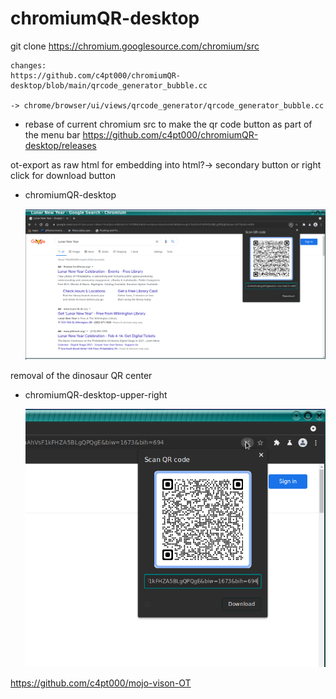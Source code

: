 # chromiumQR-desktop

git clone https://chromium.googlesource.com/chromium/src

```
changes:
https://github.com/c4pt000/chromiumQR-desktop/blob/main/qrcode_generator_bubble.cc

-> chrome/browser/ui/views/qrcode_generator/qrcode_generator_bubble.cc
```

* rebase of current chromium src to make the qr code button as part of the menu bar
https://github.com/c4pt000/chromiumQR-desktop/releases

ot-export as raw html for embedding into html?-> secondary button or right click for download button


* chromiumQR-desktop<p align="center"><img src="https://raw.githubusercontent.com/c4pt000/chromiumQR-desktop/main/chromiumQR-desktop-browser.png" width="800"></p>

removal of the dinosaur QR center

* chromiumQR-desktop-upper-right<p align="center"><img src="https://raw.githubusercontent.com/c4pt000/chromiumQR-desktop/main/chromiumQR-desktop-default.png" width="800"></p>

https://github.com/c4pt000/mojo-vison-OT

